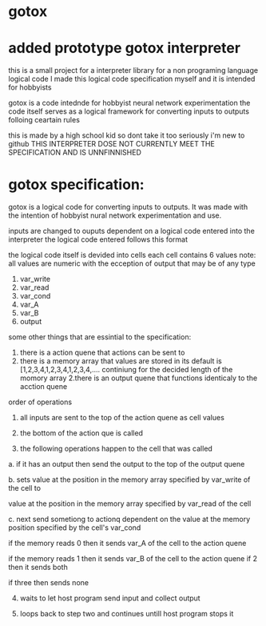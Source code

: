 # gotox
# added prototype gotox interpreter



this is a small project for a interpreter library for a non programing language logical code
I made this logical code specification myself and it is intended for hobbyists

gotox is a code intednde for hobbyist neural network experimentation
the code itself serves as a logical framework for converting inputs to outputs folloing ceartain rules

this is made by a high school kid so dont take it too seriously
 i'm new to github
 THIS INTERPRETER DOSE NOT CURRENTLY MEET THE SPECIFICATION AND IS UNNFINNISHED
<h1>gotox specification:</h1>
 gotox is a logical code for converting inputs to outputs. It was made with the intention of hobbyist nural network experimentation and use. 
 
inputs are changed to ouputs dependent on a logical code entered into the interpreter
the logical code entered follows this format

the logical code itself is devided into cells each cell contains 6 values
note: all values are numeric with the ecception of output that may be of any type
1. var_write
2. var_read
3. var_cond
4. var_A
5. var_B
6. output

some other things that are essintial to the specification:
1. there is a action quene that actions can be sent to
2. there is a memory array that values are stored in
  its default is [1,2,3,4,1,2,3,4,1,2,3,4,.... continiung for the decided length of the momory array
2.there is an output quene that functions identicaly to the acction quene


order of operations

1. all inputs are sent to the top of the action quene as cell values

2. the bottom of the action que is called

3. the following operations happen to the cell that was called

  a. if it has an output then send the output to the top of the output quene

  b. sets value at the position in the memory array specified by var_write of the cell to

   value at the position in the memory array specified by var_read of the cell
   
  c. next send sometiong to actionq dependent on the value at the memory position specified by the cell's var_cond

   if the memory reads 0 then it sends var_A of the cell to the action quene
   
   if the memory reads 1 then it sends var_B of the cell to the action quene
   if 2 then it sends both
   
   if three then sends none
   
4. waits to let host program send input and collect output

5. loops back to step two and continues untill host program stops it
